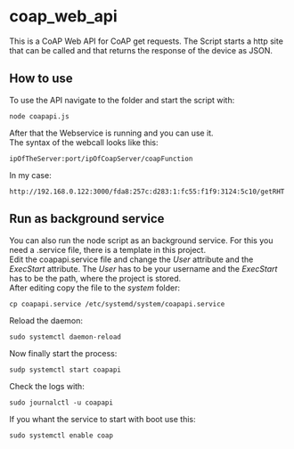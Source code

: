 # coap_web_api
This is a CoAP Web API for CoAP get requests. The Script starts a http site that can be called and that returns the response of the device as JSON.
## How to use
To use the API navigate to the folder and start the script with:
```console
node coapapi.js
```
After that the Webservice is running and you can use it. <br>
The syntax of the webcall looks like this:
```console
ipOfTheServer:port/ipOfCoapServer/coapFunction
```
In my case:
```console
http://192.168.0.122:3000/fda8:257c:d283:1:fc55:f1f9:3124:5c10/getRHT
```
## Run as background service
You can also run the node script as an background service. For this you need a .service file, there is a template in this project. <br>
Edit the coapapi.service file and change the *User* attribute and the *ExecStart* attribute. The *User* has to be your username and the *ExecStart* has to be the path, where the project is stored. <br>
After editing copy the file to the *system* folder:
```console
cp coapapi.service /etc/systemd/system/coapapi.service
```
Reload the daemon:
```console
sudo systemctl daemon-reload
```
Now finally start the process:
```console
sudp systemctl start coapapi
```
Check the logs with:
```console
sudo journalctl -u coapapi
```
If you whant the service to start with boot use this:
```console
sudo systemctl enable coap
```
